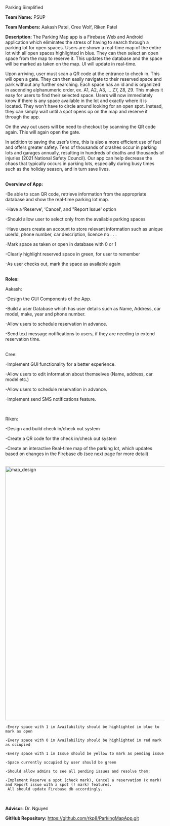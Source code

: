 Parking Simplified
<br>

<b>Team Name:</b> 
PSUP
<br>

<b>Team Members:</b>
Aakash Patel, Cree Wolf, Riken Patel
<br>

<b>Description: </b>
The Parking Map app is a Firebase Web and Android application which eliminates the stress of having to search through a parking lot for open spaces. Users are shown a real-time map of the entire lot with all open spaces highlighted in blue. They can then select an open space from the map to reserve it. This updates the database and the space will be marked as taken on the map. UI will update in real-time. 

Upon arriving, user must scan a QR code at the entrance to check in. This will open a gate. They can then easily navigate to their reserved space and park without any further searching. Each space has an id and is organized in ascending alphanumeric order, ex. A1, A2, A3, ... Z7, Z8, Z9. This makes it easy for users to find their selected space. Users will now immediately know if there is any space available in the lot and exactly where it is located. They won’t have to circle around looking for an open spot. Instead, they can simply wait until a spot opens up on the map and reserve it through the app. 

On the way out users will be need to checkout by scanning the QR code again. This will again open the gate.  

In addition to saving the user’s time, this is also a more efficient use of fuel and offers greater safety. Tens of thousands of crashes occur in parking lots and garages annually, resulting in hundreds of deaths and thousands of injuries (2021 National Safety Council). Our app can help decrease the chaos that typically occurs in parking lots, especially during busy times such as the holiday season, and in turn save lives.
<br>
<br>

<b>Overview of App:</b>

-Be able to scan QR code, retrieve information from the appropriate database and show the real-time parking lot map.

-Have a ‘Reserve’, ‘Cancel’, and "Report Issue' option  

-Should allow user to select only from the available parking spaces

-Have users create an account to store relevant information such as unique userId, phone number, car description, licence no . . .   

-Mark space as taken or open in database with 0 or 1 

-Clearly highlight reserved space in green, for user to remember

 -As user checks out, mark the space as available again
<br>
<br>

<b>Roles:</b>
<br>

Aakash:

 -Design the GUI Components of the App.
 
 -Build a user Database which has user details such as Name, Address, car model, make, year and phone number.
 
 -Allow users to schedule reservation in advance.
 
 -Send text message notifications to users, if they are needing to extend reservation time.

<br>
Cree:

 -Implement GUI functionality for a better experience.
  
 -Allow users to edit information about themselves (Name, address, car model etc.)
 
 -Allow users to schedule reservation in advance.
 
 -Implement send SMS notifications feature. 


<br>

Riken:

 -Design and build check in/check out system
 
 -Create a QR code for the check in/check out system
 
 -Create an interactive Real-time map of the parking lot, which updates based on changes in the Firebase db (see next page for more detail)

  <br>

  <img width="800" alt="map_design" src="https://user-images.githubusercontent.com/60204834/110062788-eb57b880-7d37-11eb-8250-a93c4602c338.png">

  <br>

    -Every space with 1 in Availability should be highlighted in blue to mark as open

    -Every space with 0 in Availability should be highlighted in red mark as occupied 

    -Every space with 1 in Issue should be yellow to mark as pending issue

    -Space currently occupied by user should be green

    -Should allow admins to see all pending issues and resolve them:

    -Implement Reserve a spot (check mark), Cancel a reservation (x mark) and Report issue with a spot (! mark) features. 
     All should update Firebase db accordingly.

<br>

<b>Advisor:</b> Dr. Nguyen
<br>

<b>GitHub Repository:</b> https://github.com/rkp8/ParkingMapApp.git
